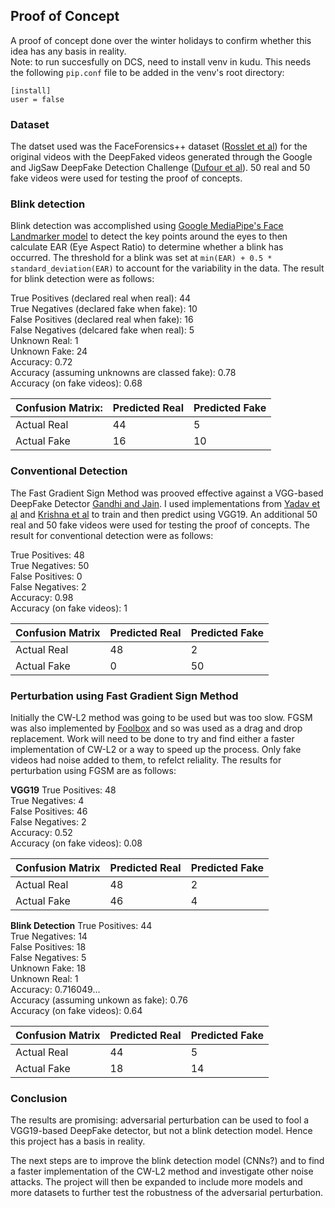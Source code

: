 ## Proof of Concept

A proof of concept done over the winter holidays to confirm whether this idea has any basis in reality.  
Note: to run succesfully on DCS, need to install venv in kudu. This needs the following `pip.conf` file to be added in the venv's root directory:
```
[install]
user = false
```

### Dataset

The datset used was the FaceForensics++ dataset ([Rosslet et al](https://github.com/ondyari/FaceForensics)) for the original videos with the DeepFaked videos generated through the Google and JigSaw DeepFake Detection Challenge ([Dufour et al](https://github.com/ondyari/FaceForensics)). 50 real and 50 fake videos were used for testing the proof of concepts.

### Blink detection

Blink detection was accomplished using [Google MediaPipe's Face Landmarker model](https://ai.google.dev/edge/mediapipe/solutions/vision/face_landmarker) to detect the key points around the eyes to then calculate EAR (Eye Aspect Ratio) to determine whether a blink has occurred. The threshold for a blink was set at `min(EAR) + 0.5 * standard_deviation(EAR)` to account for the variability in the data. The result for blink detection were as follows:

True Positives (declared real when real): 44  
True Negatives (declared fake when fake): 10  
False Positives (declared real when fake): 16  
False Negatives (delcared fake when real): 5  
Unknown Real: 1  
Unknown Fake: 24  
Accuracy: 0.72  
Accuracy (assuming unknowns are classed fake): 0.78  
Accuracy (on fake videos): 0.68

| Confusion Matrix: | Predicted Real | Predicted Fake |
|-|-|-|
| Actual Real | 44   | 5  |
| Actual Fake | 16   | 10 |

### Conventional Detection

The Fast Gradient Sign Method was prooved effective against a VGG-based DeepFake Detector [Gandhi and Jain](https://ieeexplore.ieee.org/abstract/document/9207034). I used implementations from [Yadav et al](https://github.com/rahul9903/Deepfake/blob/main/Deepfake_detection.ipynb) and [Krishna et al](https://www.kaggle.com/code/navneethkrishna23/deepfake-detection-vgg16) to train and then predict using VGG19. An additional 50 real and 50 fake videos were used for testing the proof of concepts. The result for conventional detection were as follows:

True Positives: 48  
True Negatives: 50  
False Positives: 0  
False Negatives: 2  
Accuracy: 0.98  
Accuracy (on fake videos): 1

| Confusion Matrix | Predicted Real | Predicted Fake |
|-|-|-|
| Actual Real | 48  | 2  |
| Actual Fake | 0   | 50 |

### Perturbation using Fast Gradient Sign Method

Initially the CW-L2 method was going to be used but was too slow. FGSM was also implemented by [Foolbox](https://github.com/bethgelab/foolbox/tree/master) and so was used as a drag and drop replacement. Work will need to be done to try and find either a faster implementation of CW-L2 or a way to speed up the process. Only fake videos had noise added to them, to refelct reliality. The results for perturbation using FGSM are as follows:

**VGG19**
True Positives: 48  
True Negatives: 4  
False Positives: 46  
False Negatives: 2  
Accuracy: 0.52  
Accuracy (on fake videos): 0.08

| Confusion Matrix | Predicted Real | Predicted Fake |
|-|-|-|
| Actual Real | 48  | 2  |
| Actual Fake | 46  | 4  |

**Blink Detection**
True Positives: 44  
True Negatives: 14  
False Positives: 18  
False Negatives: 5  
Unknown Fake: 18  
Unknown Real: 1  
Accuracy: 0.716049...  
Accuracy (assuming unkown as fake): 0.76  
Accuracy (on fake videos): 0.64

| Confusion Matrix | Predicted Real | Predicted Fake |
|-|-|-|
| Actual Real | 44  | 5  |
| Actual Fake | 18  | 14 |

### Conclusion

The results are promising: adversarial perturbation can be used to fool a VGG19-based DeepFake detector, but not a blink detection model. Hence this project has a basis in reality.  

The next steps are to improve the blink detection model (CNNs?) and to find a faster implementation of the CW-L2 method and investigate other noise attacks. The project will then be expanded to include more models and more datasets to further test the robustness of the adversarial perturbation.